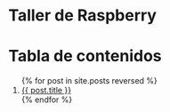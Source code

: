 Taller de Raspberry
=================


# Tabla de contenidos

<ol>
  {% for post in site.posts  reversed %}
    <li>
      <a href="{{ site.baseurl }}{{ post.url }}">{{ post.title }}</a>
    </li>
  {% endfor %}
</ol>
